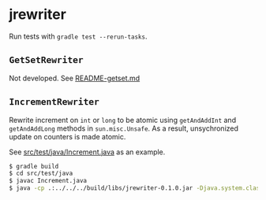 # jrewriter

Run tests with `gradle test --rerun-tasks`.

## `GetSetRewriter`
Not developed. See [README-getset.md](README-getset.md)


## `IncrementRewriter`

Rewrite increment on `int` or `long` to be atomic using `getAndAddInt`
and `getAndAddLong` methods in `sun.misc.Unsafe`. As a result,
unsychronized update on counters is made atomic.

See [src/test/java/Increment.java](src/test/java/Increment.java) as an
example.

```bash
$ gradle build
$ cd src/test/java
$ javac Increment.java
$ java -cp .:../../../build/libs/jrewriter-0.1.0.jar -Djava.system.class.loader=jrewriter.RewriterClassLoader Increment
```

